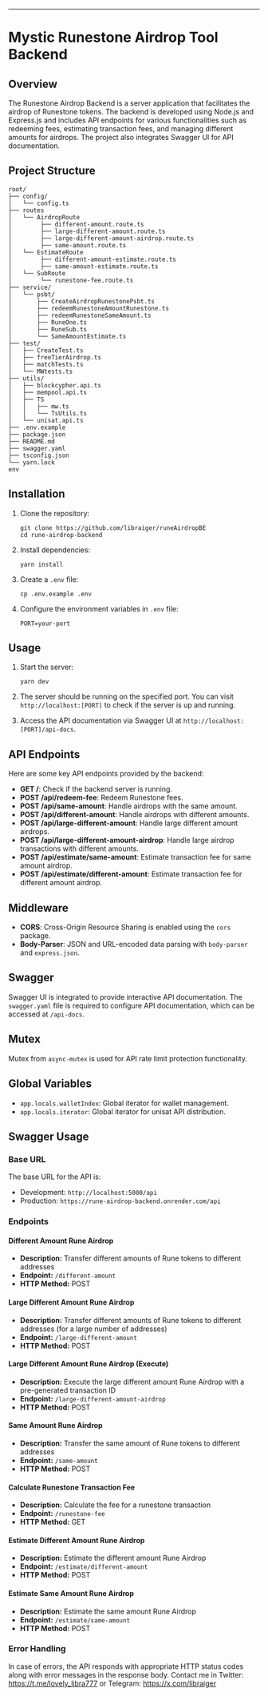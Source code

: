 ---

# Mystic Runestone Airdrop Tool Backend

## Overview

The Runestone Airdrop Backend is a server application that facilitates the airdrop of Runestone tokens. The backend is developed using Node.js and Express.js and includes API endpoints for various functionalities such as redeeming fees, estimating transaction fees, and managing different amounts for airdrops. The project also integrates Swagger UI for API documentation.

## Project Structure

```
root/
├── config/
│   └── config.ts
├── routes
│   └── AirdropRoute
│        ├── different-amount.route.ts
│        ├── large-different-amount.route.ts
│        ├── large-different-amount-airdrop.route.ts
│        ├── same-amount.route.ts
│   └── EstimateRoute
│        ├── different-amount-estimate.route.ts
│        ├── same-amount-estimate.route.ts
│   └── SubRoute
│        └── runestone-fee.route.ts
├── service/
│   └── psbt/
│       ├── CreateAirdropRunestonePsbt.ts
│       ├── redeemRunestoneAmountRunestone.ts
│       ├── redeemRunestoneSameAmount.ts
│       ├── RuneOne.ts
│       ├── RuneSub.ts
│       └── SameAmountEstimate.ts
├── test/
│   ├── CreateTest.ts
│   ├── freeTierAirdrop.ts
│   ├── matchTests.ts
│   └── MWtests.ts
├── utils/
│   ├── blockcypher.api.ts
│   ├── mempool.api.ts
│   ├── TS
│   │   ├── mw.ts
│   │   └── TsUtils.ts
│   └── unisat.api.ts
├── .env.example
├── package.json
├── README.md
├── swagger.yaml
├── tsconfig.json
└── yarn.lock
env
```

## Installation

1. Clone the repository:

   ```
   git clone https://github.com/libraiger/runeAirdropBE
   cd rune-airdrop-backend
   ```

2. Install dependencies:

   ```
   yarn install
   ```

3. Create a `.env` file:

   ```
   cp .env.example .env
   ```

4. Configure the environment variables in `.env` file:
   ```
   PORT=your-port
   ```

## Usage

1. Start the server:

   ```
   yarn dev
   ```

2. The server should be running on the specified port. You can visit `http://localhost:[PORT]` to check if the server is up and running.

3. Access the API documentation via Swagger UI at `http://localhost:[PORT]/api-docs`.

## API Endpoints

Here are some key API endpoints provided by the backend:

- **GET /**: Check if the backend server is running.
- **POST /api/redeem-fee**: Redeem Runestone fees.
- **POST /api/same-amount**: Handle airdrops with the same amount.
- **POST /api/different-amount**: Handle airdrops with different amounts.
- **POST /api/large-different-amount**: Handle large different amount airdrops.
- **POST /api/large-different-amount-airdrop**: Handle large airdrop transactions with different amounts.
- **POST /api/estimate/same-amount**: Estimate transaction fee for same amount airdrop.
- **POST /api/estimate/different-amount**: Estimate transaction fee for different amount airdrop.

## Middleware

- **CORS**: Cross-Origin Resource Sharing is enabled using the `cors` package.
- **Body-Parser**: JSON and URL-encoded data parsing with `body-parser` and `express.json`.

## Swagger

Swagger UI is integrated to provide interactive API documentation. The `swagger.yaml` file is required to configure API documentation, which can be accessed at `/api-docs`.

## Mutex

Mutex from `async-mutex` is used for API rate limit protection functionality.

## Global Variables

- `app.locals.walletIndex`: Global iterator for wallet management.
- `app.locals.iterator`: Global iterator for unisat API distribution.

## Swagger Usage

### Base URL

The base URL for the API is:

- Development: `http://localhost:5000/api`
- Production: `https://rune-airdrop-backend.onrender.com/api`

### Endpoints

#### Different Amount Rune Airdrop

- **Description:** Transfer different amounts of Rune tokens to different addresses
- **Endpoint:** `/different-amount`
- **HTTP Method:** POST

#### Large Different Amount Rune Airdrop

- **Description:** Transfer different amounts of Rune tokens to different addresses (for a large number of addresses)
- **Endpoint:** `/large-different-amount`
- **HTTP Method:** POST

#### Large Different Amount Rune Airdrop (Execute)

- **Description:** Execute the large different amount Rune Airdrop with a pre-generated transaction ID
- **Endpoint:** `/large-different-amount-airdrop`
- **HTTP Method:** POST

#### Same Amount Rune Airdrop

- **Description:** Transfer the same amount of Rune tokens to different addresses
- **Endpoint:** `/same-amount`
- **HTTP Method:** POST

#### Calculate Runestone Transaction Fee

- **Description:** Calculate the fee for a runestone transaction
- **Endpoint:** `/runestone-fee`
- **HTTP Method:** GET

#### Estimate Different Amount Rune Airdrop

- **Description:** Estimate the different amount Rune Airdrop
- **Endpoint:** `/estimate/different-amount`
- **HTTP Method:** POST

#### Estimate Same Amount Rune Airdrop

- **Description:** Estimate the same amount Rune Airdrop
- **Endpoint:** `/estimate/same-amount`
- **HTTP Method:** POST

### Error Handling

In case of errors, the API responds with appropriate HTTP status codes along with error messages in the response body.
Contact me in 
Twitter: https://t.me/lovely_libra777 or 
Telegram: https://x.com/libraiger
